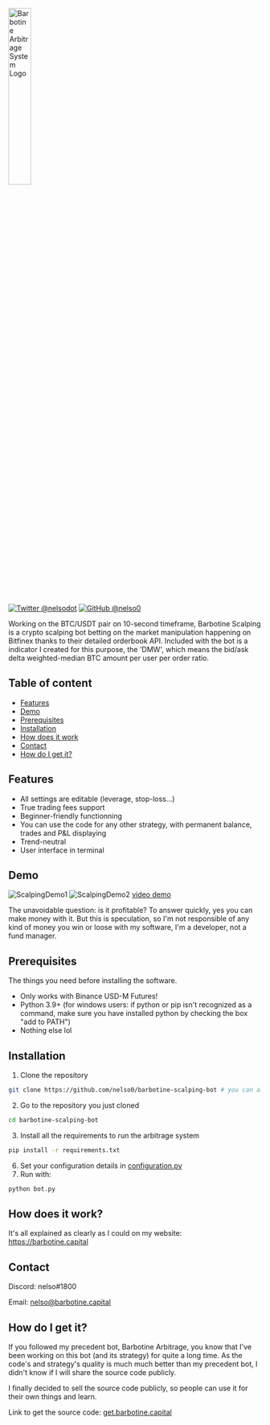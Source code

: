 <p align="left">
  <img alt="Barbotine Arbitrage System Logo" width="30%" height="30%" src="https://cdn.discordapp.com/attachments/876447732259225612/1095369391052443708/bas.svg">
</p>

[![Twitter @nelsodot](https://img.shields.io/twitter/url/https/twitter.com/nelsodot.svg?style=social&label=%20%40nelsodot)](https://twitter.com/nelsorex)
[![GitHub @nelso0](https://img.shields.io/github/followers/nelso0?label=follow&style=social)](https://github.com/nelso0)

Working on the BTC/USDT pair on 10-second timeframe, Barbotine Scalping is a crypto scalping bot betting on the market manipulation happening on Bitfinex thanks to their detailed orderbook API. Included with the bot is a indicator I created for this purpose, the 'DMW', which means the bid/ask delta weighted-median BTC amount per user per order ratio.

## Table of content
* [Features](#features)
* [Demo](#demo)
* [Prerequisites](#prerequis)
* [Installation](#installation)
* [How does it work](#howwork)
* [Contact](#contact)
* [How do I get it?](#full-version)
<a name="features"/>
 
## Features

* All settings are editable (leverage, stop-loss...)
* True trading fees support
* Beginner-friendly functionning
* You can use the code for any other strategy, with permanent balance, trades and P&L displaying
* Trend-neutral
* User interface in terminal

<a name="demo"/>
 
## Demo

![ScalpingDemo1](https://media.discordapp.net/attachments/876447732259225612/1124293045987315712/scalping0.png)
![ScalpingDemo2](https://media.discordapp.net/attachments/876447732259225612/1124293046306099230/scalping1.png)
[video demo](https://www.youtube.com/watch?v=jj1aGm1p1fg)

The unavoidable question: is it profitable? To answer quickly, yes you can make money with it. But this is speculation, so I'm not responsible of any kind of money you win or loose with my software, I'm a developer, not a fund manager.

<a name="prerequis"/>
 
## Prerequisites

The things you need before installing the software.

* Only works with Binance USD-M Futures!
* Python 3.9+ (for windows users: if python or pip isn't recognized as a command, make sure you have installed python by checking the box "add to PATH")
* Nothing else lol

<a name="installation"/>
 
## Installation

1. Clone the repository 
```sh
git clone https://github.com/nelso0/barbotine-scalping-bot # you can also download the zip file
```
2. Go to the repository you just cloned
```sh
cd barbotine-scalping-bot
```
3. Install all the requirements to run the arbitrage system
```sh
pip install -r requirements.txt
```
6. Set your configuration details in [configuration.py](configuration.py)
5. Run with:
```sh
python bot.py
```

<a name="howwork"/>
 
## How does it work?

It's all explained as clearly as I could on my website: https://barbotine.capital

## Contact

Discord: nelso#1800

Email: [nelso@barbotine.capital](mailto:nelso@barbotine.capital)

<a name="full-version"/>
 
## How do I  get it?

If you followed my precedent bot, Barbotine Arbitrage, you know that I've been working on this bot (and its strategy) for quite a long time. As the code's and strategy's quality is much much better than my precedent bot, I didn't know if I will share the source code publicly.

I finally decided to sell the source code publicly, so people can use it for their own things and learn.

Link to get the source code: [get.barbotine.capital](https://get.barbotine.capital/product/barbotine-scalping)
